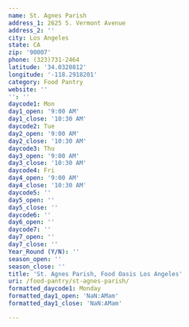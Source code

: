```yaml
---
name: St. Agnes Parish
address_1: 2625 S. Vermont Avenue
address_2: ''
city: Los Angeles
state: CA
zip: '90007'
phone: (323)731-2464
latitude: '34.0320812'
longitude: '-118.2918201'
category: Food Pantry
website: ''
'': ''
daycode1: Mon
day1_open: '9:00 AM'
day1_close: '10:30 AM'
daycode2: Tue
day2_open: '9:00 AM'
day2_close: '10:30 AM'
daycode3: Thu
day3_open: '9:00 AM'
day3_close: '10:30 AM'
daycode4: Fri
day4_open: '9:00 AM'
day4_close: '10:30 AM'
daycode5: ''
day5_open: ''
day5_close: ''
daycode6: ''
day6_open: ''
daycode7: ''
day7_open: ''
day7_close: ''
Year_Round (Y/N): ''
season_open: ''
season_close: ''
title: 'St. Agnes Parish, Food Oasis Los Angeles'
uri: /food-pantry/st-agnes-parish/
formatted_daycode1: Monday
formatted_day1_open: 'NaN:AMam'
formatted_day1_close: 'NaN:AMam'

---
```

